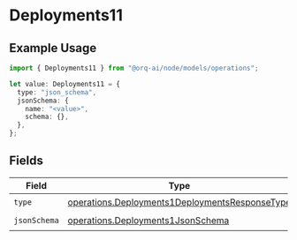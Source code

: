 # Deployments11

## Example Usage

```typescript
import { Deployments11 } from "@orq-ai/node/models/operations";

let value: Deployments11 = {
  type: "json_schema",
  jsonSchema: {
    name: "<value>",
    schema: {},
  },
};
```

## Fields

| Field                                                                                                            | Type                                                                                                             | Required                                                                                                         | Description                                                                                                      |
| ---------------------------------------------------------------------------------------------------------------- | ---------------------------------------------------------------------------------------------------------------- | ---------------------------------------------------------------------------------------------------------------- | ---------------------------------------------------------------------------------------------------------------- |
| `type`                                                                                                           | [operations.Deployments1DeploymentsResponseType](../../models/operations/deployments1deploymentsresponsetype.md) | :heavy_check_mark:                                                                                               | N/A                                                                                                              |
| `jsonSchema`                                                                                                     | [operations.Deployments1JsonSchema](../../models/operations/deployments1jsonschema.md)                           | :heavy_check_mark:                                                                                               | N/A                                                                                                              |